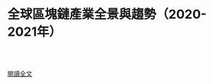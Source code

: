 # 全球區塊鏈產業全景與趨勢（2020-2021年）

<!--more-->
<!--307-->
<br><br/>


[閱讀全文](https://mp.weixin.qq.com/s?__biz=MzU0MDY1MTQwNA==&mid=2247561968&idx=1&sn=080f0974732cb1b0d4bf229de2ce33c0&chksm=fb364813cc41c1058b578f460d93adb0cab42d803818f504bd2a61214d9ed78a805c97245e11&scene=21#wechat_redirect)

